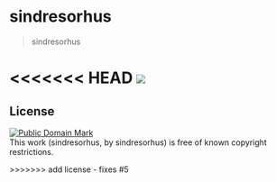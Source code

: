 # sindresorhus

> sindresorhus

<<<<<<< HEAD
![](http://imgur.com/SN8eQ7A.jpg)
=======

## License

<p xmlns:dct="http://purl.org/dc/terms/">
<a rel="license" href="http://creativecommons.org/publicdomain/mark/1.0/">
<img src="http://i.creativecommons.org/p/mark/1.0/88x31.png"
     style="border-style: none;" alt="Public Domain Mark" />
</a>
<br />
This work (<span property="dct:title">sindresorhus</span>, by <span resource="[_:creator]" rel="dct:creator"><span property="dct:title">sindresorhus</span></span>) is free of known copyright restrictions.
</p>
>>>>>>> add license - fixes #5
